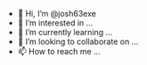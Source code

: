 - 👋 Hi, I’m @josh63exe
- 👀 I’m interested in ...
- 🌱 I’m currently learning ...
- 💞️ I’m looking to collaborate on ...
- 📫 How to reach me ...

<!---
josh63exe/josh63exe is a ✨ special ✨ repository because its `README.md` (this file) appears on your GitHub profile.
You can click the Preview link to take a look at your changes.
--->
